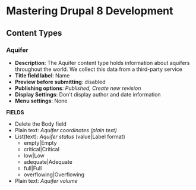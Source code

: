 # Mastering Drupal 8 Development

## Content Types
### Aquifer

- **Description**: The Aquifer content type holds information about aquifers throughout the world. We collect this data from a third-party service
- **Title field label**: Name
- **Preview before submitting**: disabled
- **Publishing options**: *Published, Create new revision*
- **Display Settings**: Don't display author and date information
- **Menu settings**: None

**FIELDS**

- Delete the Body field
- Plain text: *Aquifer coordinates (plain text)*
- List(text): *Aquifer status* (value|Label format)
	- empty|Empty
	- critical|Critical
	- low|Low
	- adequate|Adequate
	- full|Full
	- overflowing|Overflowing
- Plain text: *Aquifer volume* 